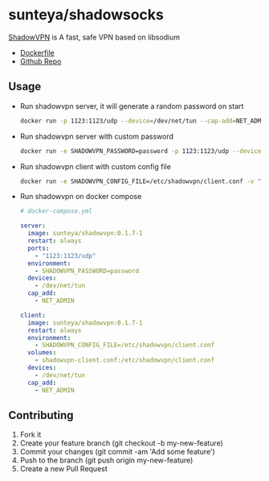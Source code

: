 # sunteya/shadowsocks

[ShadowVPN](https://github.com/clowwindy/ShadowVPN) is A fast, safe VPN based on libsodium

* [Dockerfile](https://github.com/sunteya/dockers/blob/master/shadowvpn/Dockerfile)
* [Github Repo](https://github.com/sunteya/dockers/tree/master/shadowvpn)


## Usage

* Run shadowvpn server, it will generate a random password on start
   
   ````bash
   docker run -p 1123:1123/udp --device=/dev/net/tun --cap-add=NET_ADMIN sunteya/shadowvpn
   ````

* Run shadowvpn server with custom password
   
   ````bash
   docker run -e SHADOWVPN_PASSWORD=password -p 1123:1123/udp --device=/dev/net/tun --cap-add=NET_ADMIN sunteya/shadowvpn
   ````

* Run shadowvpn client with custom config file
   
   ````bash
   docker run -e SHADOWVPN_CONFIG_FILE=/etc/shadowvpn/client.conf -v "shadowvpn-client.conf:/etc/shadowvpn/client.conf" --device=/dev/net/tun --cap-add=NET_ADMIN sunteya/shadowvpn
   ````

* Run shadowvpn on docker compose
   
   ````yaml
   # docker-compose.yml
   
   server:
     image: sunteya/shadowvpn:0.1.7-1
     restart: always
     ports:
       - "1123:1123/udp"
     environment:
       - SHADOWVPN_PASSWORD=password
     devices:
       - /dev/net/tun
     cap_add:
       - NET_ADMIN
   
   client:
     image: sunteya/shadowvpn:0.1.7-1
     restart: always
     environment:
       - SHADOWVPN_CONFIG_FILE=/etc/shadowvpn/client.conf
     volumes:
       - shadowvpn-client.conf:/etc/shadowvpn/client.conf
     devices:
       - /dev/net/tun
     cap_add:
       - NET_ADMIN
   ````


## Contributing

1. Fork it
2. Create your feature branch (git checkout -b my-new-feature)
3. Commit your changes (git commit -am 'Add some feature')
4. Push to the branch (git push origin my-new-feature)
5. Create a new Pull Request


